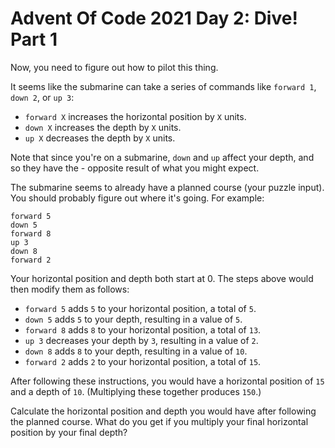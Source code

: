 # Advent Of Code 2021 Day 2: Dive! Part 1

Now, you need to figure out how to pilot this thing.

It seems like the submarine can take a series of commands like `forward 1`, `down 2`, or `up 3`:

- `forward X` increases the horizontal position by `X` units.
- `down X` increases the depth by `X` units.
- `up X` decreases the depth by `X` units.

Note that since you're on a submarine, `down` and `up` affect your depth, and so they have the - opposite result of what you might expect.

The submarine seems to already have a planned course (your puzzle input). You should probably figure out where it's going. For example:
```
forward 5
down 5
forward 8
up 3
down 8
forward 2
```
Your horizontal position and depth both start at 0. The steps above would then modify them as follows:

- `forward 5` adds `5` to your horizontal position, a total of `5`.
- `down 5` adds `5` to your depth, resulting in a value of `5`.
- `forward 8` adds `8` to your horizontal position, a total of `13`.
- `up 3` decreases your depth by `3`, resulting in a value of `2`.
- `down 8` adds `8` to your depth, resulting in a value of `10`.
- `forward 2` adds `2` to your horizontal position, a total of `15`.

After following these instructions, you would have a horizontal position of `15` and a depth of `10`. (Multiplying these together produces `150`.)

Calculate the horizontal position and depth you would have after following the planned course. What do you get if you multiply your final horizontal position by your final depth?